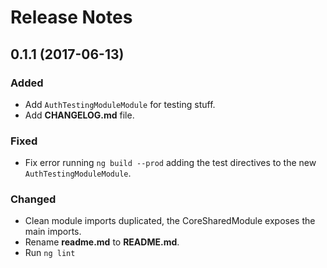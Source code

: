 # Release Notes

## 0.1.1 (2017-06-13)

### Added

- Add `AuthTestingModuleModule` for testing stuff.
- Add **CHANGELOG.md** file.

### Fixed

- Fix error running `ng build --prod` adding the test directives to the new `AuthTestingModuleModule`.

### Changed

- Clean module imports duplicated, the CoreSharedModule exposes the main imports.
- Rename **readme.md** to **README.md**.
- Run `ng lint`